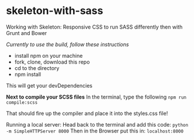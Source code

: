# skeleton-with-sass
Working with Skeleton: Responsive CSS to run SASS differently then with Grunt and Bower

*Currently to use the build, follow these instructions*
- install npm on your machine
- fork, clone, download this repo
- cd to the directory
- npm install

This will get your devDependencies 

**Next to compile your SCSS files**
In the terminal, type the following
`npm run compile:scss`

That should fire up the compiler and place it into the styles.css file!

Running a local server:
Head back to the terminal and add this code: `python -m SimpleHTTPServer 8000`
Then in the Browser put this in: `localhost:8000`
